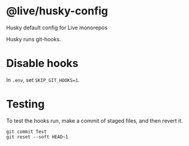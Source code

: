 # @live/husky-config

Husky default config for Live monorepos

Husky runs git-hooks.

# Disable hooks

In `.env`, set `SKIP_GIT_HOOKS=1`.

# Testing

To test the hooks run, make a commit of staged files, and then revert it.

```
git commit Test
git reset --soft HEAD~1
```
